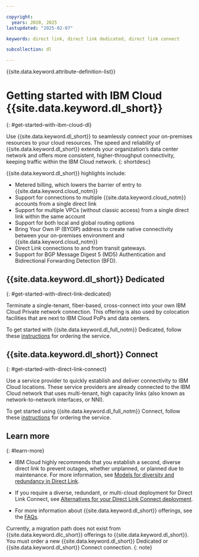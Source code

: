```yaml
---

copyright:
  years: 2020, 2025
lastupdated: "2025-02-07"

keywords: direct link, direct link dedicated, direct link connect

subcollection: dl

---
```


{{site.data.keyword.attribute-definition-list}}

# Getting started with IBM Cloud {{site.data.keyword.dl_short}}
{: #get-started-with-ibm-cloud-dl}

Use {{site.data.keyword.dl_short}} to seamlessly connect your on-premises resources to your cloud resources. The speed and reliability of {{site.data.keyword.dl_short}} extends your organization’s data center network and offers more consistent, higher-throughput connectivity, keeping traffic within the IBM Cloud network.
{: shortdesc}

{{site.data.keyword.dl_short}} highlights include:

* Metered billing, which lowers the barrier of entry to {{site.data.keyword.cloud_notm}}
* Support for connections to multiple {{site.data.keyword.cloud_notm}} accounts from a single direct link
* Support for multiple VPCs (without classic access) from a single direct link within the same account
* Support for both local and global routing options
* Bring Your Own IP (BYOIP) address to create native connectivity between your on-premises environment and {{site.data.keyword.cloud_notm}}
* Direct Link connections to and from transit gateways.
* Support for BGP Message Digest 5 (MD5) Authentication and Bidirectional Forwarding Detection (BFD).

## {{site.data.keyword.dl_short}} Dedicated
{: #get-started-with-direct-link-dedicated}

Terminate a single-tenant, fiber-based, cross-connect into your own IBM Cloud Private network connection. This offering is also used by colocation facilities that are next to IBM Cloud PoPs and data centers.

To get started with {{site.data.keyword.dl_full_notm}} Dedicated, follow these [instructions](/docs/dl?topic=dl-how-to-order-ibm-cloud-dl-dedicated) for ordering the service.

## {{site.data.keyword.dl_short}} Connect
{: #get-started-with-direct-link-connect}

Use a service provider to quickly establish and deliver connectivity to IBM Cloud locations. These service providers are already connected to the IBM Cloud network that uses multi-tenant, high capacity links (also known as network-to-network interfaces, or NNI).

To get started using {{site.data.keyword.dl_full_notm}} Connect, follow these [instructions](/docs/dl?topic=dl-how-to-order-ibm-cloud-dl-connect) for ordering the service.

## Learn more
{: #learn-more}

* IBM Cloud highly recommends that you establish a second, diverse direct link to prevent outages, whether unplanned, or planned due to maintenance. For more information, see [Models for diversity and redundancy in Direct Link](/docs/dl?topic=dl-models-for-diversity-and-redundancy-in-direct-link).

* If you require a diverse, redundant, or multi-cloud deployment for Direct Link Connect, see [Alternatives for your Direct Link Connect deployment](/docs/dl?topic=dl-alternatives-for-your-ibm-cloud-direct-link-deployment).

* For more information about {{site.data.keyword.dl_short}} offerings, see the [FAQs](/docs/dl?topic=dl-faqs).

Currently, a migration path does not exist from {{site.data.keyword.dlc_short}} offerings to {{site.data.keyword.dl_short}}. You must order a new {{site.data.keyword.dl_short}} Dedicated or {{site.data.keyword.dl_short}} Connect connection.
{: note}
